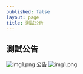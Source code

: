 ```yaml
---
published: false
layout: page
title: 測試公告
---
```

## 測試公告


![img1.png]({{site.baseurl}}/static_files/upload_images/img1.png)
公告
![img1.png]({{site.baseurl}}/static_files/upload_images/img1.png)
